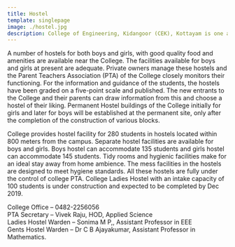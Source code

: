```yaml
---
title: Hostel
template: singlepage
image: ./hostel.jpg
description: College of Engineering, Kidangoor (CEK), Kottayam is one among the premier institutions in the state. The college is governed by the Co-operative Academy of Professional Education established by the Government of Kerala. The admissions are based on the rank obtained by the students in the State Entrance examinations and functioning of the college is according to the rules and regulations formulated by the Government of Kerala.
---
```



A number of hostels for both boys and girls, with good quality food and amenities are available near the College. The facilities available for boys and girls at present are adequate. Private owners manage these hostels and the Parent Teachers Association (PTA) of the College closely monitors their functioning. For the information and guidance of the students, the hostels have been graded on a five-point scale and published. The new entrants to the College and their parents can draw information from this and choose a hostel of their liking. Permanent Hostel buildings of the College initially for girls and later for boys will be established at the permanent site, only after the completion of the construction of various blocks.

College provides hostel facility for 280 students in hostels located within 800 meters from the campus. Separate hostel facilities are available for boys and girls. Boys hostel can accommodate 135 students and girls hostel can accommodate 145 students. Tidy rooms and hygienic facilities make for an ideal stay away from home ambience. The mess facilities in the hostels are designed to meet hygiene standards. All these hostels are fully under the control of college PTA. College Ladies Hostel with an intake capacity of 100 students is under construction and expected to be completed by Dec 2019.

College Office –  0482-2256056<br>
PTA Secretary –  Vivek Raju, HOD, Applied Science <br>
Ladies Hostel Warden – Sonima M P,, Assistant Professor in EEE<br>
Gents Hostel Warden – Dr C B Ajayakumar, Assistant Professor in Mathematics.
